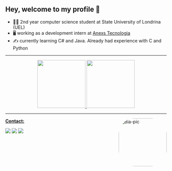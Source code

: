 ## Hey, welcome to my profile 👋
- 👩‍🎓 2nd year computer science student at State University of Londrina (UEL)
- 🖥 working as a development intern at [Anexs Tecnologia](https://anexs.com.br/)
- ✍ currently learning C# and Java. Already had experience with C and Python

---

<div align="center">
  <a href="https://github.com/biacaporusso">
  <img loading="lazy" height="150cm" src="https://github-readme-stats.vercel.app/api?username=biacaporusso&show_icons=true&theme=dracula&include_all_commits=true&count_private=true"/>
  <img loading="lazy" height="150cm" src="https://github-readme-stats.vercel.app/api/top-langs/?username=biacaporusso&layout=compact&langs_count=7&theme=dracula"/> 
</div>

---
 **Contact:**
 <img align="right" alt="Bia-pic" height="150" style="border-radius:50px;" src="https://cdn.discordapp.com/attachments/709839916669993051/1055503282598064250/Untitled_design.gif">
<div> 
  <a href = "mailto:caporussobeatriz@gmail.com"><img src="https://img.shields.io/badge/-Gmail-%23333?style=for-the-badge&logo=gmail&logoColor=white" target="_blank"></a>
  <a href="https://www.linkedin.com/in/beatriz-barrios-caporusso" target="_blank"><img src="https://img.shields.io/badge/-LinkedIn-%230077B5?style=for-the-badge&logo=linkedin&logoColor=white" target="_blank"></a>
  <a href="https://www.instagram.com/biacaporusso" target="_blank"><img src="https://img.shields.io/badge/-Instagram-%23E4405F?style=for-the-badge&logo=instagram&logoColor=white" target="_blank"></a> 
  
</div>
